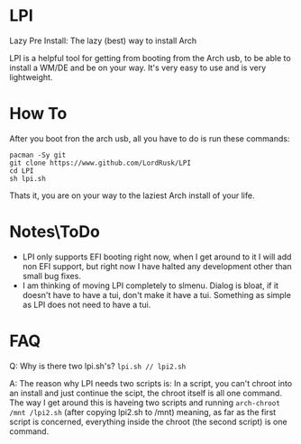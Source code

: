 # LPI
Lazy Pre Install: The lazy (best) way to install Arch

LPI is a helpful tool for getting from booting from the Arch usb, to be able to install a WM/DE and be on your way. It's very easy to use and is very lightweight.

# How To
After you boot fron the arch usb, all you have to do is run these commands:
```
pacman -Sy git
git clone https://www.github.com/LordRusk/LPI
cd LPI
sh lpi.sh
```
Thats it, you are on your way to the laziest Arch install of your life.

# Notes\\ToDo
  - LPI only supports EFI booting right now, when I get around to it I will add non EFI support, but right now I have halted any development other than small bug fixes.
  - I am thinking of moving LPI completely to slmenu. Dialog is bloat, if it doesn't have to have a tui, don't make it have a tui. Something as simple as LPI does not need to have a tui.

# FAQ
Q: Why is there two lpi.sh's? `lpi.sh // lpi2.sh `

A: The reason why LPI needs two scripts is: In a script, you can't chroot into an install and just continue the scipt, the chroot itself is all one command. The way I get around this is haveing two scripts and running `arch-chroot /mnt /lpi2.sh` (after copying lpi2.sh to /mnt) meaning, as far as the first script is concerned, everything inside the chroot (the second script) is one command.
